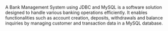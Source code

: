 A Bank Management System using JDBC and MySQL is a software solution designed to handle various banking operations efficiently. It enables functionalities such as account creation, deposits, withdrawals and balance inquiries by managing customer and transaction data in a MySQL database.
